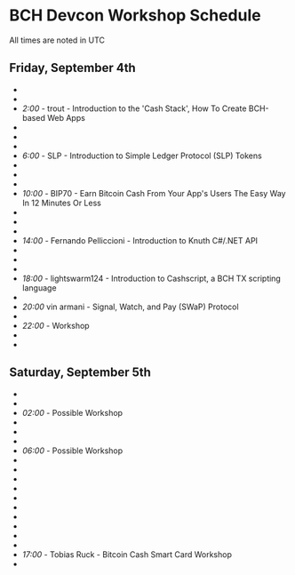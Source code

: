 # BCH Devcon Workshop Schedule

All times are noted in UTC

## Friday, September 4th

*
*
* _2:00_ - trout - Introduction to the 'Cash Stack', How To Create BCH-based Web Apps
* 
*
*
* _6:00_ - SLP - Introduction to Simple Ledger Protocol (SLP) Tokens
* 
*
*
* _10:00_ - BIP70 - Earn Bitcoin Cash From Your App's Users The Easy Way In 12 Minutes Or Less
* 
*
*
* _14:00_ - Fernando Pelliccioni - Introduction to Knuth C#/.NET API
* 
*
*
* _18:00_ - lightswarm124 - Introduction to Cashscript, a BCH TX scripting language
* 
* _20:00_ vin armani - Signal, Watch, and Pay (SWaP) Protocol
*
* _22:00_ - Workshop
* 
*

## Saturday, September 5th

*
*
* _02:00_ - Possible Workshop
*
*
*
* _06:00_ - Possible Workshop
* 
*
*
*
*
*
*
*
*
*
* _17:00_ - Tobias Ruck - Bitcoin Cash Smart Card Workshop
*
